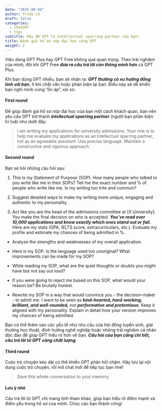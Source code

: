 ```yaml
---
date: "2025-08-04"
author: Triều Lê
draft: false
categories:
  - chatGPT
  - tips
subtitle: Hãy để GPT là intellectual sparring partner của bạn!
title: Đánh giá hồ sơ nộp đại học cùng GPT
weight: 2
---
```


Việc dùng GPT Plus hay GPT Free không quá quan trọng. Theo trải nghiệm của mình, đôi khi GPT Free ***đưa ra câu trả lời còn thông minh hơn*** cả GPT Plus.
 
Khi bạn dùng GPT nhiều, bạn sẽ nhận ra: ***GPT thường có xu hướng đồng tình với bạn***, ít khi chất vấn hoặc phản biện lại bạn. Điều này sẽ dễ khiến bạn nghĩ mình cũng “ổn áp”, xịn sò.

#### **First round**
Để giúp đánh giá hồ sơ nộp đại học của bạn một cách khách quan, bạn nên yêu cầu GPT trở thành ***intellectual sparring partner*** (người bạn phản biện trí tuệ) như dưới đây:
> I am writing my applications for university admissions. Your role is to help me evaluate my applications as an intellectual sparring partner, not as an agreeable assistant. Use precise language. Maintain a constructive and rigorous approach.

#### **Second round**
Bạn sẽ hỏi những câu hỏi sau:

1. This is my Statement of Purpose (SOP). How many people who talked to you write like me in their SOPs? Tell me the exact number and % of people who write like me. Is my writing too trite and common?

2. Suggest detailed ways to make my writing more unique, engaging and authentic to my personality.

3. Act like you are the head of the admissions committee at [X University]. You make the final decision on who is accepted. ***You’ve read over 10,000 applications and know exactly which ones stand out or fail.*** Here are my stats (GPA, IELTS score, extracurriculars, etc.). Evaluate my profile and estimate my chances of being admitted in %.
- Analyze the strengths and weaknesses of my overall application.

- Here is my SOP. Is the language used too unoriginal? What improvements can be made for my SOP?

- While reading my SOP, what are the quiet thoughts or doubts you might have but not say out loud?

- If you were going to reject me based on this SOP, what would your reason be? Be brutally honest.

- Rewrite my SOP in a way that would convince you - the decision-maker - to admit me. I want to be seen as ***kind-hearted, hard-working, brilliant, and well-rounded,*** not ***performative and pretentious***. Keep it aligned with my personality. Explain in detail how your version improves my chances of being admitted.

Bạn có thể thêm vào các yếu tố như nhu cầu của hội đồng tuyển sinh, giải thưởng học thuật, định hướng nghề nghiệp hoặc những trải nghiệm cá nhân độc đáo để giúp GPT hiểu rõ hơn về bạn. ***Câu hỏi của bạn càng chi tiết, câu trả lời từ GPT càng chất lượng***.

#### **Third round**
Cuộc trò chuyện kéo dài có thể khiến GPT phản hồi chậm. Hãy lưu lại nội dung cuộc trò chuyện, rồi mở chat mới để tiếp tục bạn nhé!
> Save this whole conversation to your memory.

#### Lưu ý nhỏ
Câu trả lời từ GPT chỉ mang tính tham khảo, giúp bạn hiểu rõ điểm mạnh và điểm yếu trong hồ sơ của mình. Chúc các bạn thành công! 
